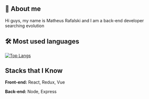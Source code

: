 
## 🚀 About me 

Hi guys, my name is Matheus Rafalski and I am a back-end developer searching evolution

## :hammer_and_wrench: Most used languages
[![Top Langs](https://github-readme-stats.vercel.app/api/top-langs/?username=mrafalsk1&layout=compact)](https://github.com/anuraghazra/github-readme-stats)

## Stacks that I Know

**Front-end:** React, Redux, Vue

**Back-end:** Node, Express
